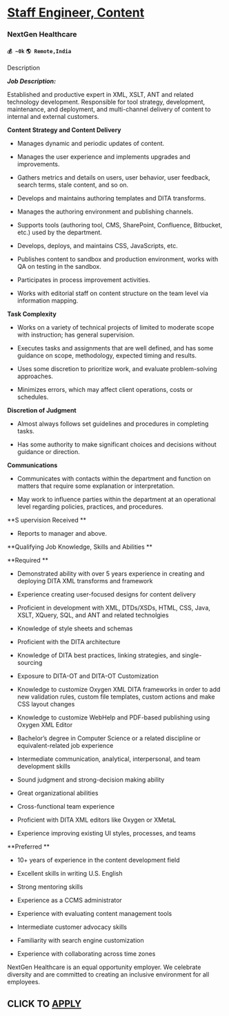 # [Staff Engineer, Content](https://www.remotewlb.com/apply/staff-engineer-content)  
### NextGen Healthcare  
#### `💰 ~0k` `🌎 Remote,India`  

Description

_**Job Description:**_

Established and productive expert in XML, XSLT, ANT and related technology development. Responsible for tool strategy, development, maintenance, and deployment, and multi-channel delivery of content to internal and external customers.

 **Content Strategy and Content Delivery**

  * Manages dynamic and periodic updates of content.

  * Manages the user experience and implements upgrades and improvements.

  * Gathers metrics and details on users, user behavior, user feedback, search terms, stale content, and so on.

  * Develops and maintains authoring templates and DITA transforms.

  * Manages the authoring environment and publishing channels.

  * Supports tools (authoring tool, CMS, SharePoint, Confluence, Bitbucket, etc.) used by the department.

  * Develops, deploys, and maintains CSS, JavaScripts, etc.

  * Publishes content to sandbox and production environment, works with QA on testing in the sandbox.

  * Participates in process improvement activities.

  * Works with editorial staff on content structure on the team level via information mapping.

**Task Complexity**

  * Works on a variety of technical projects of limited to moderate scope with instruction; has general supervision.

  * Executes tasks and assignments that are well defined, and has some guidance on scope, methodology, expected timing and results.

  * Uses some discretion to prioritize work, and evaluate problem-solving approaches.

  * Minimizes errors, which may affect client operations, costs or schedules.

**Discretion of Judgment**

  * Almost always follows set guidelines and procedures in completing tasks.

  * Has some authority to make significant choices and decisions without guidance or direction.

**Communications**

  * Communicates with contacts within the department and function on matters that require some explanation or interpretation.

  * May work to influence parties within the department at an operational level regarding policies, practices, and procedures.

**S upervision Received **

  * Reports to manager and above.

**Qualifying Job Knowledge, Skills and Abilities **

**Required **

  * Demonstrated ability with over 5 years experience in creating and deploying DITA XML transforms and framework

  * Experience creating user-focused designs for content delivery

  * Proficient in development with XML, DTDs/XSDs, HTML, CSS, Java, XSLT, XQuery, SQL, and ANT and related technolgies

  * Knowledge of style sheets and schemas

  * Proficient with the DITA architecture

  * Knowledge of DITA best practices, linking strategies, and single-sourcing

  * Exposure to DITA-OT and DITA-OT Customization

  * Knowledge to customize Oxygen XML DITA frameworks in order to add new validation rules, custom file templates, custom actions and make CSS layout changes

  * Knowledge to customize WebHelp and PDF-based publishing using Oxygen XML Editor

  * Bachelor’s degree in Computer Science or a related discipline or equivalent-related job experience

  * Intermediate communication, analytical, interpersonal, and team development skills

  * Sound judgment and strong-decision making ability

  * Great organizational abilities

  * Cross-functional team experience

  * Proficient with DITA XML editors like Oxygen or XMetaL

  * Experience improving existing UI styles, processes, and teams

**Preferred **

  * 10+ years of experience in the content development field

  * Excellent skills in writing U.S. English

  * Strong mentoring skills

  * Experience as a CCMS administrator

  * Experience with evaluating content management tools

  * Intermediate customer advocacy skills

  * Familiarity with search engine customization

  * Experience with collaborating across time zones

NextGen Healthcare is an equal opportunity employer. We celebrate diversity and are committed to creating an inclusive environment for all employees.

  
## CLICK TO [APPLY](https://www.remotewlb.com/apply/staff-engineer-content)

